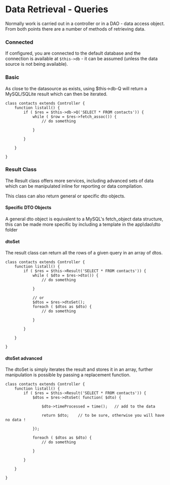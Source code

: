 # Data Retrieval - Queries

Normally work is carried out in a controller or in a DAO - data access object.
From both points there are a number of methods of retrieving data.

### Connected
If configured, you are connected to the default database and the connection is
 available at ```$this->db``` - it can be assumed (unless the data source is
 not being available).

### Basic
As close to the datasource as exists, using $this->db-Q will return a
MySQL/SQLite result which can then be iterated.
```
class contacts extends Controller {
	function listall() {
		if ( $res = $this->db->Q('SELECT * FROM contacts')) {
			while ( $row = $res->fetch_assoc()) {
				// do something

			}

		}

	}

}
```

### Result Class
The Result class offers more services, including advanced sets of data
which can be manipulated inline for reporting or data compilation.

This class can also return general or specific dto objects.
#### Specific DTO Objects
A general dto object is equivalent to a MySQL's fetch_object data structure,
this can be made more specific by including a template in the app\dao\dto folder

#### dtoSet
The result class can return all the rows of a given query in an array of dtos.
```
class contacts extends Controller {
	function listall() {
		if ( $res = $this->Result('SELECT * FROM contacts')) {
			while ( $dto = $res->dto()) {
				// do something

			}

			// or
			$dtos = $res->dtoSet();
			foreach ( $dtos as $dto) {
				// do something

			}

		}

	}

}
```

#### dtoSet advanced
The dtoSet is simply iterates the result and stores it in an array,
further manipulation is possible by passing a replacement function.
```
class contacts extends Controller {
	function listall() {
		if ( $res = $this->Result('SELECT * FROM contacts')) {
			$dtos = $res->dtoSet( function( $dto) {

				$dto->timeProcessed = time();	// add to the data

				return $dto;	// to be sure, otherwise you will have no data !

			});

			foreach ( $dtos as $dto) {
				// do something

			}

		}

	}

}
```
